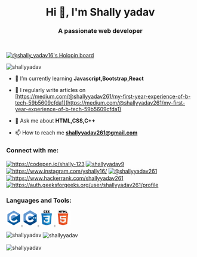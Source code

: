 <h1 align="center">Hi 👋, I'm Shally yadav</h1>
<h3 align="center">A passionate web developer</h3>

<br>

[![@shally_yadav16's Holopin board](https://holopin.me/shally_yadav16)](https://holopin.io/@shally_yadav16)


<p align="left"> <img src="https://komarev.com/ghpvc/?username=shallyyadav&label=Profile%20views&color=0e75b6&style=flat" alt="shallyyadav" /> </p>

- 🌱 I’m currently learning **Javascript,Bootstrap,React**

- 📝 I regularly write articles on [https://medium.com/@shallyyadav261/my-first-year-experience-of-b-tech-59b5609cfda1](https://medium.com/@shallyyadav261/my-first-year-experience-of-b-tech-59b5609cfda1)

- 💬 Ask me about **HTML,CSS,C++**

- 📫 How to reach me **shallyyadav261@gmail.com**

<h3 align="left">Connect with me:</h3>
<p align="left">
<a href="https://codepen.io/https://codepen.io/shally-123" target="blank"><img align="center" src="https://raw.githubusercontent.com/rahuldkjain/github-profile-readme-generator/master/src/images/icons/Social/codepen.svg" alt="https://codepen.io/shally-123" height="30" width="40" /></a>
<a href="https://twitter.com/shallyyadav9" target="blank"><img align="center" src="https://raw.githubusercontent.com/rahuldkjain/github-profile-readme-generator/master/src/images/icons/Social/twitter.svg" alt="shallyyadav9" height="30" width="40" /></a>
<a href="https://instagram.com/https://www.instagram.com/yshally16/" target="blank"><img align="center" src="https://raw.githubusercontent.com/rahuldkjain/github-profile-readme-generator/master/src/images/icons/Social/instagram.svg" alt="https://www.instagram.com/yshally16/" height="30" width="40" /></a>
<a href="https://medium.com/@shallyyadav261" target="blank"><img align="center" src="https://raw.githubusercontent.com/rahuldkjain/github-profile-readme-generator/master/src/images/icons/Social/medium.svg" alt="@shallyyadav261" height="30" width="40" /></a>
<a href="https://www.hackerrank.com/https://www.hackerrank.com/shallyyadav261" target="blank"><img align="center" src="https://raw.githubusercontent.com/rahuldkjain/github-profile-readme-generator/master/src/images/icons/Social/hackerrank.svg" alt="https://www.hackerrank.com/shallyyadav261" height="30" width="40" /></a>
<a href="https://auth.geeksforgeeks.org/user/https://auth.geeksforgeeks.org/user/shallyyadav261/profile" target="blank"><img align="center" src="https://raw.githubusercontent.com/rahuldkjain/github-profile-readme-generator/master/src/images/icons/Social/geeks-for-geeks.svg" alt="https://auth.geeksforgeeks.org/user/shallyyadav261/profile" height="30" width="40" /></a>
</p>

<h3 align="left">Languages and Tools:</h3>
<p align="left"> <a href="https://www.cprogramming.com/" target="_blank" rel="noreferrer"> <img src="https://raw.githubusercontent.com/devicons/devicon/master/icons/c/c-original.svg" alt="c" width="40" height="40"/> </a> <a href="https://www.w3schools.com/cpp/" target="_blank" rel="noreferrer"> <img src="https://raw.githubusercontent.com/devicons/devicon/master/icons/cplusplus/cplusplus-original.svg" alt="cplusplus" width="40" height="40"/> </a> <a href="https://www.w3schools.com/css/" target="_blank" rel="noreferrer"> <img src="https://raw.githubusercontent.com/devicons/devicon/master/icons/css3/css3-original-wordmark.svg" alt="css3" width="40" height="40"/> </a> <a href="https://www.w3.org/html/" target="_blank" rel="noreferrer"> <img src="https://raw.githubusercontent.com/devicons/devicon/master/icons/html5/html5-original-wordmark.svg" alt="html5" width="40" height="40"/> </a> </p>

<p><img align="left" src="https://github-readme-stats.vercel.app/api/top-langs?username=shallyyadav&show_icons=true&locale=en&layout=compact" alt="shallyyadav" /></p>

<p>&nbsp;<img align="center" src="https://github-readme-stats.vercel.app/api?username=shallyyadav&show_icons=true&locale=en" alt="shallyyadav" /></p>

<p><img align="center" src="https://github-readme-streak-stats.herokuapp.com/?user=shallyyadav&" alt="shallyyadav" /></p>
